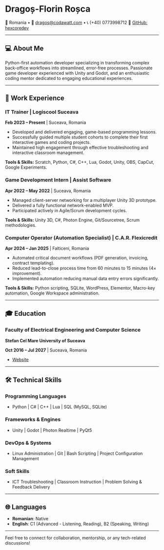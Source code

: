 # Dragoș-Florin Roșca

📍 Romania • 📧 [dragos@codawatt.com](mailto:dragos@codawatt.com) • 📞 (+40) 0773998712
🔗 [GitHub: hexcoredev](https://github.com/hexcoredev)

---

## 💻 About Me

Python-first automation developer specializing in transforming complex back-office workflows into streamlined, error-free processes. Passionate game developer experienced with Unity and Godot, and an enthusiastic coding mentor dedicated to engaging educational experiences.

---

## 🚀 Work Experience

### IT Trainer | Logiscool Suceava

**Feb 2023 – Present** | Suceava, Romania

* Developed and delivered engaging, game-based programming lessons.
* Successfully guided multiple student cohorts to complete their first interactive games and coding projects.
* Maintained high engagement through effective troubleshooting and interactive classroom management.

**Tools & Skills:** Scratch, Python, C#, C++, Lua, Godot, Unity, OBS, CapCut, Google Experiments.

### Game Development Intern | Assist Software

**Apr 2022 – May 2022** | Suceava, Romania

* Managed client-server networking for a multiplayer Unity 3D prototype.
* Delivered a fully functional network-enabled MVP.
* Participated actively in Agile/Scrum development cycles.

**Tools & Skills:** Unity 3D, C#, Photon Engine, Git/Sourcetree, Scrum methodologies.

### Computer Operator (Automation Specialist) | C.A.R. Flexicredit

**Apr 2024 – Jan 2025** | Falticeni, Romania

* Automated critical document workflows (PDF generation, invoicing, contract templating).
* Reduced lead-to-close process time from 60 minutes to 15 minutes (4× improvement).
* Implemented automation reducing manual data entry errors significantly.

**Tools & Skills:** Python scripting, SQLite, WordPress, Elementor, Macro-key automation, Google Workspace administration.

---

## 🎓 Education

### Faculty of Electrical Engineering and Computer Science

**Stefan Cel Mare University of Suceava**

**Oct 2016 – Jul 2027** | Suceava, Romania

* [Website](https://fiesc.usv.ro/)

---

## 🛠️ Technical Skills

### Programming Languages

* Python | C# | C++ | Lua | SQL (MySQL, SQLite)

### Frameworks & Engines

* Unity | Godot | Photon Realtime | PyQt5

### DevOps & Systems

* Linux Administration | Git | Bash Scripting | Project Configuration Management

### Soft Skills

* ICT Troubleshooting | Classroom Instruction | Problem Solving & Feedback Delivery

---

## 🌐 Languages

* **Romanian**: Native
* **English**: C1 (Advanced - Listening, Reading), B2 (Speaking, Writing)

---

Feel free to connect for collaboration, mentorship, or any tech-related discussions!
